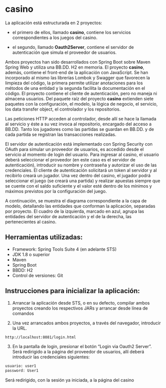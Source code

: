 # casino

La aplicación está estructurada en 2 proyectos:  

 - el primero de ellos, llamado **casino**, contiene los servicios correspondientes a los juegos del casino.

 - el segundo, llamado **Oauth2Server**, contiene el servidor de autenticación que simula el proveedor de usuarios.

Ambos proyectos han sido desarrollados con Spring Boot sobre Maven Spring Web y utiliza una BB.DD. H2 en memoria.
El proyecto **casino**, además, contiene el front-end de la aplicación con JavaScript. Se han incorporado al mismo las librerías Lombok y Swagger que favorecen la limpieza del código, la primera permite utilizar anotaciones para los métodos de una entidad y la segunda facilita la documentación en el código. El proyecto contiene el cliente de autenticación, pero no maneja ni almacena usuarios. Del paquete raíz del proyecto **casino** extienden siete paquetes con la configuración, el modelo, la lógica de negocio, el servicio, los data transfer object, el controlador y los repositorios.  

Las peticiones HTTP acceden al controlador, desde allí se hace la llamada al servicio y éste a su vez invoca al repositorio, encargado del acceso a BB.DD. Tanto los jugadores como las partidas se guardan en BB.DD. y de cada partida se registran las transacciones realizadas.   

El servidor de autenticación está implementado con Spring Security con OAuth para simular un proveedor de usuarios, es accedido desde el servicio al momento de login del usuario. Para ingresar al casino, el usuario deberá seleccionar el proveedor (en este caso es el servidor de autenticación), introducir su nombre y contraseña y autorizar el uso de las credenciales. El cliente de autenticación solicitará un token al servidor y al recibirlo creará un jugador. Una vez dentro del casino, el jugador podrá seleccionar el juego (se creará una partida) y realizar apuestas siempre que se cuente con el saldo suficiente y el valor esté dentro de los mínimos y máximos previstos por la configuración del juego.     

A continuación, se muestra el diagrama correspondiente a la capa de modelo, detallando las entidades que conforman la aplicación, separadas por proyecto. El cuadro de la izquierda, marcado en azul, agrupa las entidades del servidor de autenticación y el de la derecha, las pertenecientes al casino. 

## Herramientas utilizadas:   

- Framework: Spring Tools Suite 4 (en adelante STS)  
- JDK 1.8 o superior  
- Maven  
- Spring Boot  
- BBDD: H2  
- Control de versiones: Git  

## Instrucciones para inicializar la aplicación:  

1. Arrancar la aplicación desde STS, o en su defecto, compilar ambos proyectos creando los respectivos JARs y arrancar desde línea de comandos  

2. Una vez arrancados ambos proyectos, a través del navegador, introducir la URL. 

```bash
http://localhost:8081/login.html  
```

3. En la pantalla de login, presionar el botón “Login via Oauth2 Server”. Será redirigido a la página del proveedor de usuarios, allí deberá introducir las credenciales siguientes:  

```bash
usuario: user1 
password: User1 
```
Será redirigido, con la sesión ya iniciada, a la página del casino
